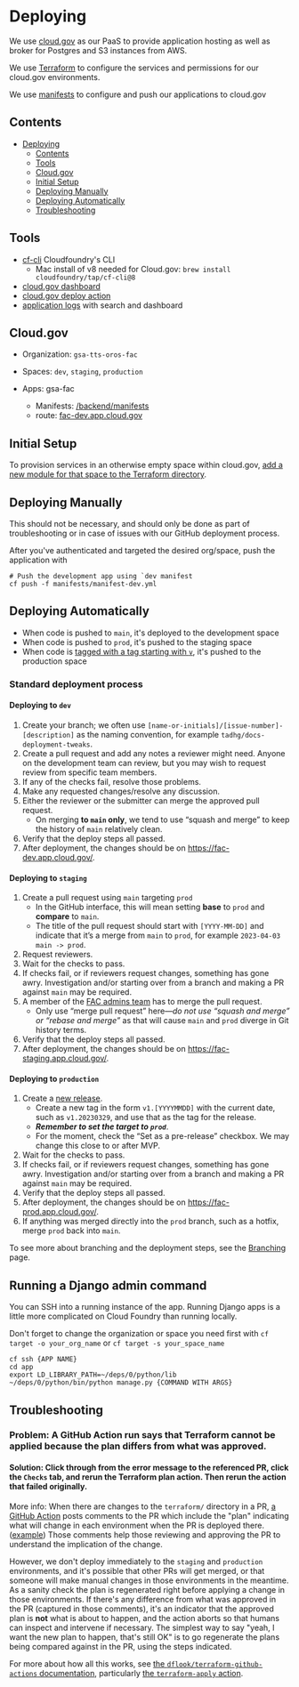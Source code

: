 # Deploying

We use [cloud.gov](https://cloud.gov/) as our PaaS to provide application hosting as well as broker for Postgres and S3 instances from AWS.

We use [Terraform](https://github.com/GSA-TTS/FAC/tree/main/terraform) to configure the services and permissions for our cloud.gov environments.

We use [manifests](https://docs.cloudfoundry.org/devguide/deploy-apps/manifest.html) to configure and push our applications to cloud.gov

## Contents

- [Deploying](#deploying)
  - [Contents](#contents)
  - [Tools](#tools)
  - [Cloud.gov](#cloudgov)
  - [Initial Setup](#initial-setup)
  - [Deploying Manually](#deploying-manually)
  - [Deploying Automatically](#deploying-automatically)
  - [Troubleshooting](#troubleshooting)

## Tools

- [cf-cli](https://docs.cloudfoundry.org/cf-cli/) Cloudfoundry's CLI
  - Mac install of v8 needed for Cloud.gov: `brew install cloudfoundry/tap/cf-cli@8`
- [cloud.gov dashboard](https://www.cloud.gov)
- [cloud.gov deploy action](https://github.com/18F/cg-deploy-action)
- [application logs](https://logs.fr.cloud.gov/) with search and dashboard

## Cloud.gov

- Organization: `gsa-tts-oros-fac`
- Spaces: `dev`, `staging`, `production`

- Apps: gsa-fac
    - Manifests: [/backend/manifests](../backend/manifests)
    - route: [fac-dev.app.cloud.gov](https://fac-dev.app.cloud.gov)

## Initial Setup

To provision services in an otherwise empty space within cloud.gov, [add a new module for that space to the Terraform directory](https://github.com/GSA-TTS/FAC/tree/main/terraform#structure).

## Deploying Manually

This should not be necessary, and should only be done as part of troubleshooting or in case of issues with our GitHub deployment process.

After you've authenticated and targeted the desired org/space, push the application with

```shell
# Push the development app using `dev manifest
cf push -f manifests/manifest-dev.yml
```

## Deploying Automatically

* When code is pushed to `main`, it's deployed to the development space
* When code is pushed to `prod`, it's pushed to the staging space
* When code is [tagged with a tag starting with `v`](https://github.com/GSA-TTS/FAC/blob/main/docs/branching.md#steps), it's pushed to the production space

### Standard deployment process

#### Deploying to `dev`

1.  Create your branch; we often use `[name-or-initials]/[issue-number]-[description]` as the naming convention, for example `tadhg/docs-deployment-tweaks`.
2.  Create a pull request and add any notes a reviewer might need. Anyone on the development team can review, but you may wish to request review from specific team members.
3.  If any of the checks fail, resolve those problems.
3.  Make any requested changes/resolve any discussion.
4.  Either the reviewer or the submitter can merge the approved pull request.
    *   On merging **to `main` only**, we tend to use “squash and merge” to keep the history of `main` relatively clean.
5.  Verify that the deploy steps all passed.
6.  After deployment, the changes should be on https://fac-dev.app.cloud.gov/.

#### Deploying to `staging`

1.  Create a pull request using `main` targeting `prod`
    *   In the GitHub interface, this will mean setting **base** to `prod` and **compare** to `main`.
    *   The title of the pull request should start with `[YYYY-MM-DD]` and indicate that it’s a merge from `main` to `prod`, for example `2023-04-03 main -> prod`.
2.  Request reviewers.
3.  Wait for the checks to pass.
4.  If checks fail, or if reviewers request changes, something has gone awry. Investigation and/or starting over from a branch and making a PR against `main` may be required.
5.  A member of the [FAC admins team](https://github.com/orgs/GSA-TTS/teams/fac-admins) has to merge the pull request.
    *   Only use “merge pull request” here—_do not use “squash and merge” or “rebase and merge”_ as that will cause `main` and `prod` diverge in Git history terms.
5.  Verify that the deploy steps all passed.
6.  After deployment, the changes should be on https://fac-staging.app.cloud.gov/.

#### Deploying to `production`

1.  Create a [new release](https://github.com/GSA-TTS/FAC/releases/new).
    *   Create a new tag in the form `v1.[YYYYMMDD]` with the current date, such as `v1.20230329`, and use that as the tag for the release.
    *   **_Remember to set the target to `prod`_**.
    *   For the moment, check the “Set as a pre-release” checkbox. We may change this close to or after MVP.
3.  Wait for the checks to pass.
4.  If checks fail, or if reviewers request changes, something has gone awry. Investigation and/or starting over from a branch and making a PR against `main` may be required.
5.  Verify that the deploy steps all passed.
6.  After deployment, the changes should be on https://fac-prod.app.cloud.gov/.
7.  If anything was merged directly into the `prod` branch, such as a hotfix, merge `prod` back into `main`.

To see more about branching and the deployment steps, see the [Branching](branching.md) page.

## Running a Django admin command

You can SSH into a running instance of the app. Running Django apps is a little more complicated on Cloud Foundry than running locally.

Don't forget to change the organization or space you need first with `cf target -o your_org_name` or `cf target -s your_space_name`

```shell
cf ssh {APP NAME}
cd app
export LD_LIBRARY_PATH=~/deps/0/python/lib
~/deps/0/python/bin/python manage.py {COMMAND WITH ARGS}
```

## Troubleshooting

### Problem: A GitHub Action run says that Terraform cannot be applied because the plan differs from what was approved.
#### Solution: Click through from the error message to the referenced PR, click the `Checks` tab, and rerun the Terraform plan action. Then rerun the action that failed originally.
More info: When there are changes to the `terraform/` directory in a PR, [a GitHub Action](https://github.com/GSA-TTS/FAC/blob/main/.github/workflows/terraform-plan.yml) posts comments to the PR which include the "plan" indicating what will change in each environment when the PR is deployed there. ([example](https://github.com/GSA-TTS/FAC/pull/875)) Those comments help those reviewing and approving the PR to understand the implication of the change. 

However, we don't deploy immediately to the `staging` and `production` environments, and it's possible that other PRs will get merged, or that someone will make manual changes in those environments in the meantime. As a sanity check the plan is regenerated right before applying a change in those environments. If there's any difference from what was approved in the PR (captured in those comments), it's an indicator that the approved plan is **not** what is about to happen, and the action aborts so that humans can inspect and intervene if necessary. The simplest way to say "yeah, I want the new plan to happen, that's still OK" is to go regenerate the plans being compared against in the PR, using the steps indicated.

For more about how all this works, see [the `dflook/terraform-github-actions` documentation](https://github.com/dflook/terraform-github-actions), particularly [the `terraform-apply` action](https://github.com/dflook/terraform-github-actions/tree/main/terraform-apply).
